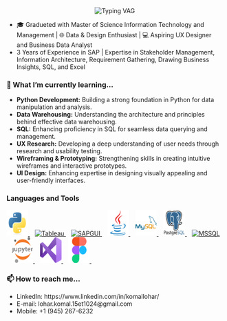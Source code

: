 <div align="center">
  <img src="https://readme-typing-svg.demolab.com?font=Fira+Code&weight=500&size=24&duration=3000&pause=1000&center=true&vCenter=true&width=500&lines=Hi👋,+I’m Komal Lohar" alt="Typing VAG">
</div>

+ 🎓 Gradueted with Master of Science Information Technology and Management | 🌐 Data & Design Enthusiast | 💻 Aspiring UX Designer and Business Data Analyst
+ 3 Years of Experience in SAP | Expertise in Stakeholder Management, Information Architecture, Requirement Gathering, Drawing Business Insights, SQL, and Excel

<h3 align="left">🌱 What I’m currently learning...</h3>
<ul>
  <li><strong>Python Development:</strong> Building a strong foundation in Python for data manipulation and analysis.</li>
  <li><strong>Data Warehousing:</strong> Understanding the architecture and principles behind effective data warehousing.</li>
  <li><strong>SQL:</strong> Enhancing proficiency in SQL for seamless data querying and management.</li>
  <li><strong>UX Research:</strong> Developing a deep understanding of user needs through research and usability testing.</li>
  <li><strong>Wireframing & Prototyping:</strong> Strengthening skills in creating intuitive wireframes and interactive prototypes.</li>
  <li><strong>UI Design:</strong> Enhancing expertise in designing visually appealing and user-friendly interfaces.</li>
</ul>

<h3 align="left">Languages and Tools</h3>

<p align="left">
  <a href="https://www.python.org" target="_blank" rel="noreferrer"> <img src="https://raw.githubusercontent.com/devicons/devicon/master/icons/python/python-original.svg" alt="Python" width="50" height="60"/> </a> &nbsp;&nbsp;
  <a href="https://www.tableau.com/" target="_blank" rel="noreferrer"> <img src="https://www.svgrepo.com/download/354428/tableau-icon.svg" alt="Tableau" width="50" height="60"/> </a> &nbsp;&nbsp;  
  <a href="https://www.sap.com/" target="_blank" rel="noreferrer"> <img src="https://www.vectorlogo.zone/logos/sap/sap-ar21.svg" alt="SAPGUI" width="50" height="60"/> </a> &nbsp;&nbsp;
  <a href="https://www.java.com/" target="_blank" rel="noreferrer"> <img src="https://raw.githubusercontent.com/devicons/devicon/master/icons/java/java-original.svg" alt="Java" width="50" height="60"/> </a> &nbsp;&nbsp;
  <a href="https://www.mysql.com" target="_blank" rel="noreferrer"> <img src="https://raw.githubusercontent.com/devicons/devicon/master/icons/mysql/mysql-original-wordmark.svg" alt="MySQL" width="50" height="60"/> </a> &nbsp;&nbsp;
  <a href="https://www.postgresql.org" target="_blank" rel="noreferrer"> <img src="https://raw.githubusercontent.com/devicons/devicon/master/icons/postgresql/postgresql-original-wordmark.svg" alt="PostgreSQL" width="50" height="60"/> </a> &nbsp;&nbsp;
  <a href="https://www.microsoft.com/en-us/sql-server" target="_blank" rel="noreferrer"> <img src="https://www.svgrepo.com/show/303229/microsoft-sql-server-logo.svg" alt="MSSQL" width="50" height="60"/> </a> &nbsp;&nbsp;
  <a href="https://jupyter.org/" target="_blank" rel="noreferrer"> <img src="https://raw.githubusercontent.com/devicons/devicon/master/icons/jupyter/jupyter-original-wordmark.svg" alt="Jupyter Notebook" width="50" height="60"/> </a> &nbsp;&nbsp;
  <a href="https://code.visualstudio.com/" target="_blank" rel="noreferrer"> <img src="https://raw.githubusercontent.com/devicons/devicon/master/icons/visualstudio/visualstudio-original.svg" alt="VisualStudio" width="50" height="60"/> </a> &nbsp;&nbsp;
  <a href="https://www.figma.com/" target="_blank" rel="noreferrer"> <img src="https://raw.githubusercontent.com/devicons/devicon/master/icons/figma/figma-original.svg" alt="Figma" width="50" height="60"/> </a> &nbsp;&nbsp;
</p>



<h3 align="left">📫 How to reach me...</h3>
<ul>
  <li>LinkedIn: https://www.linkedin.com/in/komallohar/
  <li>E-mail: lohar.komal.15et1024@gmail.com
  <li>Mobile: +1 (945) 267-6232</li>
</ul>
